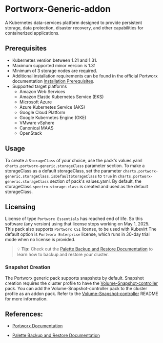 # Portworx-Generic-addon 
A Kubernetes data-services platform designed to provide persistent storage, data protection, disaster recovery, and other capabilities for containerized applications. 

## Prerequisites

- Kubernetes version between 1.21 and 1.31.
- Maximum supported minor version is 1.31
- Minimum of 3 storage nodes are required.
- Additional installation requirements can be found in the official Portworx documentation [Installation Prerequisites](https://docs.portworx.com/portworx-enterprise/platform/prerequisites#installation-prerequisites).
- Supported target platforms
  - Amazon Web Services
  - Amazon Elastic Kubernetes Service (EKS)
  - Microsoft Azure
  - Azure Kubernetes Service (AKS)
  - Google Cloud Platform
  - Google Kubernetes Engine (GKE)
  - VMware vSphere
  - Canonical MAAS
  - OpenStack

## Usage

To create a `StorageClass` of your choice, use the pack's values.yaml `charts.portworx-generic.storageClass` parameter section. To make a storageClass as a default storageClass, set the parameter `charts.portworx-generic.storageClass.isDefaultStorageClass` to `true` in `charts.portworx-generic.storageClass` section of pack's values.yaml. By default, the storageClass `spectro-storage-class` is created and used as the default storageClass.

## Licensing
License of type `Portworx Essentials` has reached end of life. So this software (any version) using that license stops working on May 1, 2025.
This pack also supports `Portworx CSI` license, to be used with Kubevirt
The default option is `Portworx Enterprise` license, which runs in 30-day trial mode when no license is provided. 


> 💡 **Tip:**
Check out the [Palette Backup and Restore Documentation](https://docs.spectrocloud.com/clusters/cluster-management/backup-restore/) to learn how to backup and restore your cluster.

### Snapshot Creation

The Portworx generic pack supports snapshots by default. Snapshot creation requires the cluster profile to have the [Volume-Snapshot-controller](https://docs.spectrocloud.com/integrations/packs/?pack=volume-snapshot-controller) pack. You can add the Volume-Snapshot-controller pack to the cluster profile as an addon pack. Refer to the [Volume-Snapshot-controller](https://docs.spectrocloud.com/integrations/packs/?pack=volume-snapshot-controller) README for more information.

## References:

- [Portworx Documentation](https://docs.portworx.com/)

- [Palette Backup and Restore Documentation](https://docs.spectrocloud.com/clusters/cluster-management/backup-restore/)
